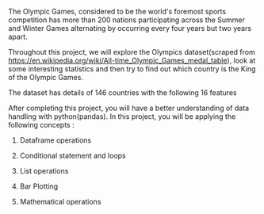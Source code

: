 The Olympic Games, considered to be the world's foremost sports competition has more than 200 nations participating across the Summer and Winter Games alternating by occurring every four years but two years apart.

Throughout this project, we will explore the Olympics dataset(scraped from https://en.wikipedia.org/wiki/All-time_Olympic_Games_medal_table), look at some interesting statistics and then try to find out which country is the King of the Olympic Games.

The dataset has details of 146 countries with the following 16 features

After completing this project, you will have a better understanding of data handling with python(pandas). In this project, you will be applying the following concepts :

1. Dataframe operations

2. Conditional statement and loops

3. List operations

4. Bar Plotting

5. Mathematical operations